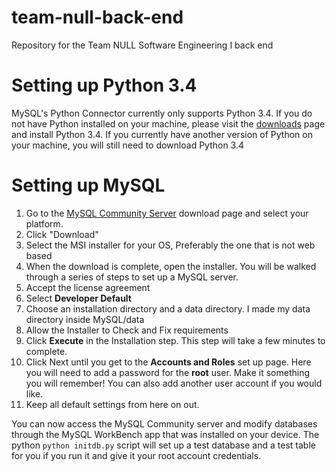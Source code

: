 # team-null-back-end
Repository for the Team NULL Software Engineering I back end



# Setting up Python 3.4

MySQL's Python Connector currently only supports Python 3.4. If you do not have Python installed on your machine, please visit the [downloads](https://www.python.org/downloads/release/python-344/) page and install Python 3.4. If you currently have another version of Python on your machine, you will still need to download Python 3.4

# Setting up MySQL

1. Go to the [MySQL Community Server](https://dev.mysql.com/downloads/mysql/) download page and select your platform.
2. Click "Download"
3. Select the MSI installer for your OS, Preferably the one that is not web based
4. When the download is complete, open the installer. You will be walked through a series of steps to set up a MySQL server.
5. Accept the license agreement
6. Select **Developer Default**
7. Choose an installation directory and a data directory. I made my data directory inside MySQL/data
8. Allow the Installer to Check and Fix requirements
9. Click **Execute** in the Installation step. This step will take a few minutes to complete.
10. Click Next until you get to the **Accounts and Roles** set up page. Here you will need to add a password for the **root** user. Make it something you will remember! You can also add another user account if you would like.
11. Keep all default settings from here on out.

You can now access the MySQL Community server and modify databases through the MySQL WorkBench app that was installed on your device. The python ````python initdb.py```` script will set up a test database and a test table for you if you run it and give it your root account credentials.
